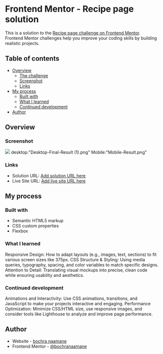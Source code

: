 # Frontend Mentor - Recipe page solution

This is a solution to the [Recipe page challenge on Frontend Mentor](https://www.frontendmentor.io/challenges/recipe-page-KiTsR8QQKm). Frontend Mentor challenges help you improve your coding skills by building realistic projects. 

## Table of contents

- [Overview](#overview)
  - [The challenge](#the-challenge)
  - [Screenshot](#screenshot)
  - [Links](#links)
- [My process](#my-process)
  - [Built with](#built-with)
  - [What I learned](#what-i-learned)
  - [Continued development](#continued-development)
- [Author](#author)




## Overview

### Screenshot

![](./screenshot.jpg)
desktop:"Desktop-Final-Result (1).png"
Mobile:"Mobile-Result.png"
### Links
- Solution URL: [Add solution URL here](https://github.com/bochranaamane/recipe-page-main)
- Live Site URL: [Add live site URL here](https://bochranaamane.github.io/recipe-page-main/)
## My process
### Built with
- Semantic HTML5 markup
- CSS custom properties
- Flexbox
### What I learned
Responsive Design: How to adapt layouts (e.g., images, text, sections) to fit various screen sizes like 375px.
CSS Structure & Styling: Using media queries, typography, spacing, and color variables to match specific designs.
Attention to Detail: Translating visual mockups into precise, clean code while ensuring usability and aesthetics.
### Continued development
Animations and Interactivity: Use CSS animations, transitions, and JavaScript to make your projects interactive and engaging.
Performance Optimization: Minimize CSS/HTML size, use responsive images, and consider tools like Lighthouse to analyze and improve page performance.
## Author

- Website - [bochra naamane](https://www.your-site.com)
- Frontend Mentor - [@bochranaamane](https://www.frontendmentor.io/profile/bochranaamane)


